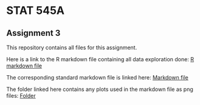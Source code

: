 # STAT 545A

## Assignment 3

This repository contains all files for this assignment.

Here is a link to the R markdown file containing all data exploration done: [R markdown file](https://github.com/STAT545-UBC-students/hw03-curtis77/blob/master/Gapminder-Exploration.Rmd)

The corresponding standard markdown file is linked here: [Markdown file](https://github.com/STAT545-UBC-students/hw03-curtis77/blob/master/Gapminder-Exploration.md)

The folder linked here contains any plots used in the markdown file as png files: [Folder](https://github.com/STAT545-UBC-students/hw03-curtis77/blob/master/Gapminder-Exploration_files/figure-html)